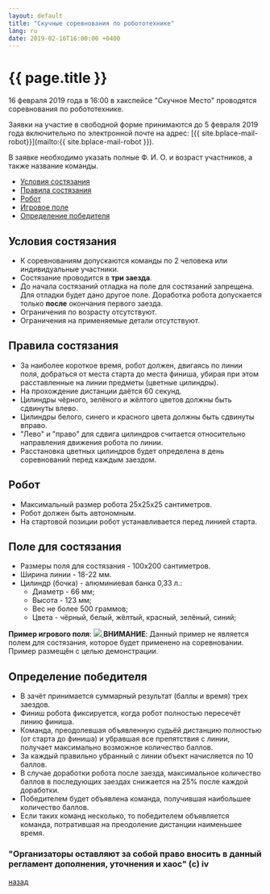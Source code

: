```yaml
---
layout: default
title: "Скучные соревнования по робототехнике"
lang: ru
date: 2019-02-16T16:00:00 +0400
---
```


# {{ page.title }}

16 февраля 2019 года в 16:00 в хакспейсе "Скучное Место" проводятся
соревнования по робототехнике.

Заявки на участие в свободной форме принимаются до 5 февраля 2019 года
включительно по электронной почте на адрес:
[{{ site.bplace-mail-robot}}](mailto:{{ site.bplace-mail-robot }}).

В заявке необходимо указать полные Ф. И. О. и возраст участников, а
также название команды.

* [Условия состязания](#conditions)
* [Правила состязания](#rules)
* [Робот](#robot)
* [Игровое поле](#field)
* [Определение победителя](#winner)


## <a name="conditions" id="conditions"></a> Условия состязания

* К соревнованиям допускаются команды по 2 человека или индивидуальные
участники.
* Состязание проводится в **три заезда**.
* До начала состязаний отладка на поле для состязаний запрещена.
Для отладки будет дано другое поле. Доработка робота допускается только **после** окончания первого заезда.
* Ограничения по возрасту отсутствуют.
* Ограничения на применяемые детали отсутствуют.


## <a name="rules" id="rules"></a> Правила состязания


* За наиболее короткое время, робот должен, двигаясь по линии поля, добраться от места старта до
места финиша, убирая при этом расставленные на линии предметы (цветные цилиндры).
* На прохождение дистанции даётся 60 секунд.
* Цилиндры чёрного, зелёного и жёлтого цветов должны быть сдвинуты
влево.
* Цилиндры белого, синего и красного цвета должны быть сдвинуты вправо.
* "Лево" и "право" для сдвига цилиндров считается относительно направления
движения робота по линии.
* Расстановка цветных цилиндров будет определена в день соревнований перед каждым заездом.


## <a name="robot" id="robot"></a> Робот

* Максимальный размер робота 25х25х25 сантиметров.
* Робот должен быть автономным.
* На стартовой позиции робот устанавливается перед линией
старта.


## <a name="field" id="field"></a> Поле для состязания

* Размеры поля для состязания - 100х200 сантиметров.
* Ширина линии - 18-22 мм.
* Цилиндр (бочка) - алюминиевая банка 0,33 л.:
  * Диаметр - 66 мм;
  * Высота - 123 мм;
  * Вес не более 500 граммов;
  * Цвета - чёрный, белый, жёлтый, красный, зелёный, синий;

**Пример игрового поля**:
<a href="{{ site.url}}/assets/images/robot-field-sample.png">
  <img src="{{ site.url}}/assets/images/robot-field-sample.png">
</a>
**ВНИМАНИЕ**: Данный пример не является полем для состязания, которое будет
применено на соревновании. Пример размещён с целью демонстрации.


## <a name="winner" id="winner"></a> Определение победителя

* В зачёт принимается суммарный результат (баллы и время) трех заездов.
* Финиш робота фиксируется, когда робот полностью пересечёт линию финиша.
* Команда, преодолевшая объявленную судьёй дистанцию полностью (от старта до финиша) и
убравшая все препятствия с линии, получает максимально возможное
количество баллов.
* За каждый правильно убранный с линии объект начисляется по 10 баллов.
* В случае доработки робота после заезда, максимальное количество
баллов в последующих заездах снижается на 25% после каждой доработки.
* Победителем будет объявлена команда, получившая наибольшее
количество баллов.
* Если таких команд несколько, то победителем объявляется команда,
потратившая на преодоление дистанции наименьшее время.

### "Организаторы оставляют за собой право вносить в данный регламент дополнения, уточнения и хаос" (c) iv

[назад](../events/)

